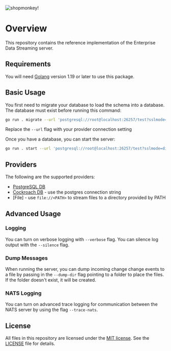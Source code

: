 <!-- markdownlint-disable-file MD024 MD025 MD041 -->

![shopmonkey!](https://www.shopmonkey.io/static/sm-light-logo-2c92d57bf5d188bb44c1b29353579e1f.svg)

# Overview

This repository contains the reference implementation of the Enterprise Data Streaming server.

## Requirements

You will need [Golang](https://go.dev/dl/) version 1.19 or later to use this package.

## Basic Usage

You first need to migrate your database to load the schema into a database. The database must exist before running this command:

```bash
go run . migrate --url 'postgresql://root@localhost:26257/test?sslmode=disable'
```

Replace the `--url` flag with your provider connection setting

Once you have a database, you can start the server:

```bash
go run . start --url 'postgresql://root@localhost:26257/test?sslmode=disable'
```

## Providers

The following are the supported providers:

- [PostgreSQL DB](https://www.postgresql.org/)
- [Cockroach DB](https://www.cockroachlabs.com/) - use the postgres connection string
- [File] - use `file://<PATH>` to stream files to a directory provided by PATH

## Advanced Usage

### Logging

You can turn on verbose logging with `--verbose` flag.
You can silence log output with the `--silence` flag.

### Dump Messages

When running the server, you can dump incoming change change events to a file by passing in the `--dump-dir` flag pointing to a folder to place the files. If the folder doesn't exist, it will be created.

### NATS Logging

You can turn on advanced trace logging for communication between the NATS server by using the flag `--trace-nats`.

## License

All files in this repository are licensed under the [MIT license](https://opensource.org/licenses/MIT). See the [LICENSE](./LICENSE) file for details.
